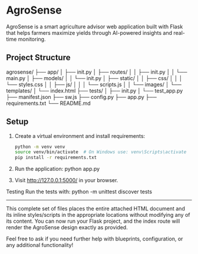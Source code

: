 # AgroSense

AgroSense is a smart agriculture advisor web application built with Flask that helps farmers maximize yields through AI-powered insights and real-time monitoring.

## Project Structure

agrosense/ ├── app/ │ ├── init.py │ ├── routes/ │ │ ├── init.py │ │ └── main.py │ ├── models/ │ │ └── init.py │ ├── static/ │ │ ├── css/ │ │ │ └── styles.css │ │ ├── js/ │ │ │ └── scripts.js │ │ └── images/ │ └── templates/ │ └── index.html ├── tests/ │ ├── init.py │ └── test_app.py ├── manifest.json ├── sw.js ├── config.py ├── app.py ├── requirements.txt └── README.md


## Setup

1. Create a virtual environment and install requirements:

   ```bash
   python -m venv venv
   source venv/bin/activate  # On Windows use: venv\Scripts\activate
   pip install -r requirements.txt
   
2. Run the application:
python app.py
3. Visit http://127.0.0.1:5000/ in your browser.

Testing
Run the tests with:
python -m unittest discover tests


---

This complete set of files places the entire attached HTML document and its inline styles/scripts in the appropriate locations without modifying any of its content. You can now run your Flask project, and the index route will render the AgroSense design exactly as provided. 

Feel free to ask if you need further help with blueprints, configuration, or any additional functionality!
